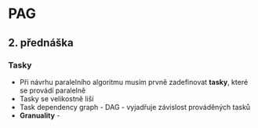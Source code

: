 # PAG
## 2. přednáška
### Tasky
- Při návrhu paralelního algoritmu musím prvně zadefinovat **tasky**, které se provádí paralelně
- Tasky se velikostně liší
- Task dependency graph - DAG - vyjadřuje závislost prováděných tasků
- **Granuality** - 
